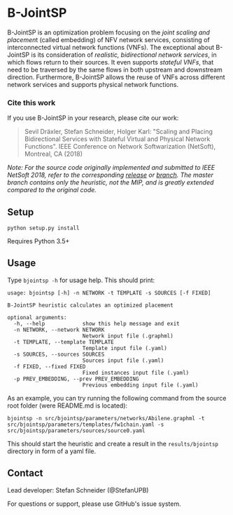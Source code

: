 # B-JointSP 

B-JointSP is an optimization problem focusing on the *joint scaling and placemen*t (called embedding) of NFV network services, consisting of interconnected virtual network functions (VNFs). The exceptional about B-JointSP is its consideration of *realistic, bidirectional network services*, in which flows return to their sources. It even supports *stateful VNFs*, that need to be traversed by the same flows in both upstream and downstream direction. Furthermore, B-JointSP allows the reuse of VNFs across different network services and supports physical network functions.

### Cite this work

If you use B-JointSP in your research, please cite our work:

> Sevil Dräxler, Stefan Schneider, Holger Karl: "Scaling and Placing Bidirectional Services with Stateful Virtual and Physical Network Functions". IEEE Conference on Network Softwarization (NetSoft), Montreal, CA (2018)

*Note: For the source code originally implemented and submitted to IEEE NetSoft 2018, refer to the corresponding [release](https://github.com/CN-UPB/B-JointSP/releases/tag/v1.0) or [branch](https://github.com/CN-UPB/B-JointSP/tree/netsoft2018). The master branch contains only the heuristic, not the MIP, and is greatly extended compared to the original code.*


## Setup

```
python setup.py install
```
Requires Python 3.5+


## Usage

Type `bjointsp -h` for usage help. This should print:

```
usage: bjointsp [-h] -n NETWORK -t TEMPLATE -s SOURCES [-f FIXED]

B-JointSP heuristic calculates an optimized placement

optional arguments:
  -h, --help            show this help message and exit
  -n NETWORK, --network NETWORK
                        Network input file (.graphml)
  -t TEMPLATE, --template TEMPLATE
                        Template input file (.yaml)
  -s SOURCES, --sources SOURCES
                        Sources input file (.yaml)
  -f FIXED, --fixed FIXED
                        Fixed instances input file (.yaml)
  -p PREV_EMBEDDING, --prev PREV_EMBEDDING
                        Previous embedding input file (.yaml)                     
```

As an example, you can try running the following command from the source root folder (were README.md is located):

```
bjointsp -n src/bjointsp/parameters/networks/Abilene.graphml -t src/bjointsp/parameters/templates/fw1chain.yaml -s src/bjointsp/parameters/sources/source0.yaml
```

This should start the heuristic and create a result in the `results/bjointsp` directory in form of a yaml file.

## Contact

Lead developer: Stefan Schneider (@StefanUPB)

For questions or support, please use GitHub's issue system.